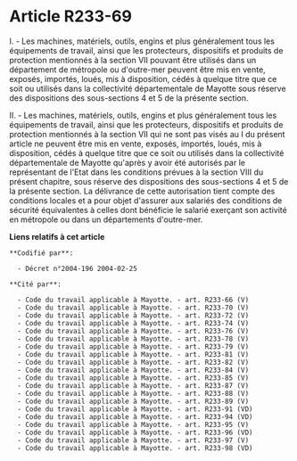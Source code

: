 # Article R233-69

I. - Les machines, matériels, outils, engins et plus généralement tous les équipements de travail, ainsi que les protecteurs,
dispositifs et produits de protection mentionnés à la section VII pouvant être utilisés dans un département de métropole ou
d'outre-mer peuvent être mis en vente, exposés, importés, loués, mis à disposition, cédés à quelque titre que ce soit ou
utilisés dans la collectivité départementale de Mayotte sous réserve des dispositions des sous-sections 4 et 5 de la présente
section.

II. - Les machines, matériels, outils, engins et plus généralement tous les équipements de travail, ainsi que les
protecteurs, dispositifs et produits de protection mentionnés à la section VII qui ne sont pas visés au I du présent article
ne peuvent être mis en vente, exposés, importés, loués, mis à disposition, cédés à quelque titre que ce soit ou utilisés dans
la collectivité départementale de Mayotte qu'après y avoir été autorisés par le représentant de l'Etat dans les conditions
prévues à la section VIII du présent chapitre, sous réserve des dispositions des sous-sections 4 et 5 de la présente section.
La délivrance de cette autorisation tient compte des conditions locales et a pour objet d'assurer aux salariés des conditions
de sécurité équivalentes à celles dont bénéficie le salarié exerçant son activité en métropole ou dans un départements
d'outre-mer.

**Liens relatifs à cet article**

	**Codifié par**:

	  - Décret n°2004-196 2004-02-25

	**Cité par**:

	  - Code du travail applicable à Mayotte. - art. R233-66 (V)
	  - Code du travail applicable à Mayotte. - art. R233-70 (V)
	  - Code du travail applicable à Mayotte. - art. R233-72 (V)
	  - Code du travail applicable à Mayotte. - art. R233-74 (V)
	  - Code du travail applicable à Mayotte. - art. R233-76 (V)
	  - Code du travail applicable à Mayotte. - art. R233-78 (V)
	  - Code du travail applicable à Mayotte. - art. R233-79 (V)
	  - Code du travail applicable à Mayotte. - art. R233-81 (V)
	  - Code du travail applicable à Mayotte. - art. R233-82 (V)
	  - Code du travail applicable à Mayotte. - art. R233-84 (V)
	  - Code du travail applicable à Mayotte. - art. R233-85 (V)
	  - Code du travail applicable à Mayotte. - art. R233-87 (V)
	  - Code du travail applicable à Mayotte. - art. R233-88 (V)
	  - Code du travail applicable à Mayotte. - art. R233-89 (V)
	  - Code du travail applicable à Mayotte. - art. R233-91 (VD)
	  - Code du travail applicable à Mayotte. - art. R233-94 (VD)
	  - Code du travail applicable à Mayotte. - art. R233-95 (V)
	  - Code du travail applicable à Mayotte. - art. R233-96 (VD)
	  - Code du travail applicable à Mayotte. - art. R233-97 (V)
	  - Code du travail applicable à Mayotte. - art. R233-98 (VD)

